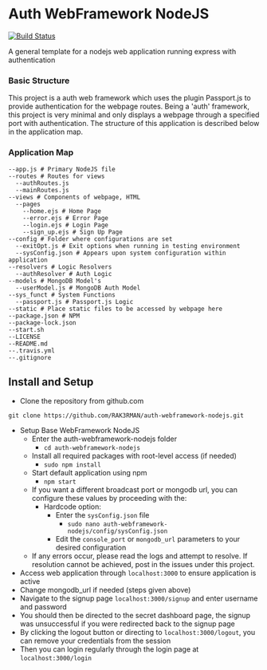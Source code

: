 # Auth WebFramework NodeJS
[![Build Status](https://travis-ci.org/RAK3RMAN/auth-webframework-nodejs.svg?branch=master)](https://travis-ci.org/RAK3RMAN/auth-webframework-nodejs)

A general template for a nodejs web application running express with authentication

### Basic Structure
This project is a auth web framework which uses the plugin Passport.js to provide authentication for the webpage routes. Being a 'auth' framework, this project is very minimal and only displays a webpage through a specified port with authentication. The structure of this application is described below in the application map.

### Application Map
```
--app.js # Primary NodeJS file
--routes # Routes for views
  --authRoutes.js
  --mainRoutes.js
--views # Components of webpage, HTML
  --pages
    --home.ejs # Home Page
    --error.ejs # Error Page
    --login.ejs # Login Page
    --sign_up.ejs # Sign Up Page
--config # Folder where configurations are set
  --exitOpt.js # Exit options when running in testing environment
  --sysConfig.json # Appears upon system configuration within application
--resolvers # Logic Resolvers
  --authResolver # Auth Logic
--models # MongoDB Model's
  --userModel.js # MongoDB Auth Model
--sys_funct # System Functions
  --passport.js # Passport.js Logic
--static # Place static files to be accessed by webpage here
--package.json # NPM 
--package-lock.json
--start.sh
--LICENSE
--README.md
--.travis.yml
--.gitignore
```

## Install and Setup
- Clone the repository from github.com
```
git clone https://github.com/RAK3RMAN/auth-webframework-nodejs.git
```
- Setup Base WebFramework NodeJS
    - Enter the auth-webframework-nodejs folder
        - `cd auth-webframework-nodejs`
    - Install all required packages with root-level access (if needed)
        - `sudo npm install`    
    - Start default application using npm
        - `npm start`
    - If you want a different broadcast port or mongodb url, you can configure these values by proceeding with the:
        - Hardcode option:
            - Enter the `sysConfig.json` file
                - `sudo nano auth-webframework-nodejs/config/sysConfig.json`
            - Edit the `console_port` or `mongodb_url` parameters to your desired configuration
    - If any errors occur, please read the logs and attempt to resolve. If resolution cannot be achieved, post in the issues under this project. 
- Access web application through `localhost:3000` to ensure application is active
- Change mongodb_url if needed (steps given above)
- Navigate to the signup page `localhost:3000/signup` and enter username and password
- You should then be directed to the secret dashboard page, the signup was unsuccessful if you were redirected back to the signup page
- By clicking the logout button or directing to `localhost:3000/logout`, you can remove your credentials from the session
- Then you can login regularly through the login page at `localhost:3000/login`
